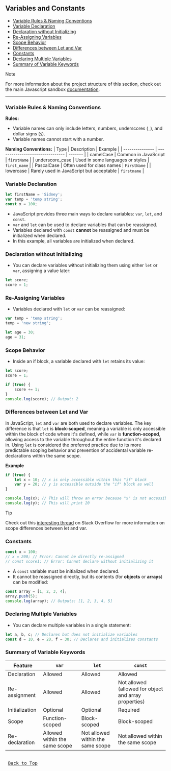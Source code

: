 ## Variables and Constants
* [Variable Rules & Naming Conventions](#variable-rules--naming-conventions)
* [Variable Declaration](#variable-declaration)
* [Declaration without Initializing](#declaration-without-initializing)
* [Re-Assigning Variables](#re-assigning-variables)
* [Scope Behavior](#scope-behavior)
* [Differences between Let and Var](#differences-between-let-and-var)
* [Constants](#constants)
* [Declaring Multiple Variables](#declaring-multiple-variables)
* [Summary of Variable Keywords](#summary-of-variable-keywords)

> [!NOTE]
> For more information about the project structure of this section, check out the main Javascript sandbox [documentation](https://github.com/sidneyshafer/javascript-sandbox/tree/main?tab=readme-ov-file#project-structure-overview).

---
### Variable Rules & Naming Conventions
**Rules:**
* Variable names can only include letters, numbers, underscores (`_`), and dollar signs (`$`).
* Variable names cannot start with a number.

**Naming Conventions:**
| Type            | Description                      | Example |
| --------------- | -------------------------------- | ------- |
| camelCase       | Common in JavaScript             | `firstName` |
| underscore_case | Used in some languages or styles | `first_name` |
| PascalCase      | Often used for class names       | `FirstName` |
| lowercase       | Rarely used in JavaScript but acceptable | `firstname` |

### Variable Declaration
```javascript
let firstName = 'Sidney';
var temp = 'temp string';
const x = 100;
```
* JavaScript provides three main ways to declare variables: `var`, `let`, and `const`.
* `var` and `let` can be used to declare variables that can be reassigned.
* Variables declared with `const` **cannot** be reassigned and must be initialized when declared.
* In this example, all variables are initialized when declared.

### Declaration without Initializing
* You can declare variables without initializing them using either `let` or `var`, assigning a value later:
```javascript
let score;
score = 1;
```

### Re-Assigning Variables
* Variables declared with `let` or `var` can be reassigned:
```javascript
var temp = 'temp string';
temp = 'new string';

let age = 30;
age = 31;
```

### Scope Behavior
* Inside an if block, a variable declared with `let` retains its value:
```javascript
let score;
score = 1;

if (true) {
    score += 1;
}
console.log(score); // Output: 2
```

### Differences between Let and Var

In JavaScript, `let` and `var` are both used to declare variables. The key difference is that `let` is **block-scoped**, meaning a variable is only accessible within the block of code where it's defined, while `var` is **function-scoped**, allowing access to the variable throughout the entire function it's declared in. Using `let` is considered the preferred practice due to its more predictable scoping behavior and prevention of accidental variable re-declarations within the same scope. 

**Example**
```javascript
if (true) {
    let x = 10; // x is only accessible within this "if" block
    var y = 20; // y is accessible outside the "if" block as well
}

console.log(x); // This will throw an error because "x" is not accessible here
console.log(y); // This will print 20
```

> [!TIP]
> Check out this [interesting thread](https://stackoverflow.com/questions/762011/what-is-the-difference-between-let-and-var) on Stack Overflow for more information on scope differences between let and var.

### Constants
```javascript
const x = 100;
// x = 200; // Error: Cannot be directly re-assigned
// const score1; // Error: Cannot declare without initializing it
```
* A `const` variable must be initialized when declared.
* It cannot be reassigned directly, but its contents (for **objects** or **arrays**) can be modified:
```javascript
const array = [1, 2, 3, 4];
array.push(5);
console.log(array); // Outputs: [1, 2, 3, 4, 5]
```

### Declaring Multiple Variables
* You can declare multiple variables in a single statement:
```javascript
let a, b, c; // Declares but does not initialize variables
const d = 10, e = 20, f = 30; // Declares and initializes constants
```

### Summary of Variable Keywords
| Feature        | `var`           | `let`         | `const`       |
| -------------- | --------------- | ------------- | ------------- |
| Declaration    | Allowed         | Allowed       | Allowed       |
| Re-assignment  | Allowed         | Allowed       | Not allowed (allowed for object and array properties) |
| Initialization | Optional        | Optional      | Required       |
| Scope          | Function-scoped | Block-scoped  | Block-scoped   |
| Re-declaration | Allowed within the same scope | Not allowed within the same scope | Not allowed within the same scope |

<kbd> <br> [Back to Top](#variables-and-constants) <br> </kbd>
